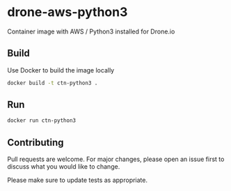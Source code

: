 # drone-aws-python3

Container image with AWS / Python3 installed for Drone.io

## Build

Use Docker to build the image locally

```bash
docker build -t ctn-python3 .
```

## Run

```bash
docker run ctn-python3
```

## Contributing
Pull requests are welcome. For major changes, please open an issue first to discuss what you would like to change.

Please make sure to update tests as appropriate.
